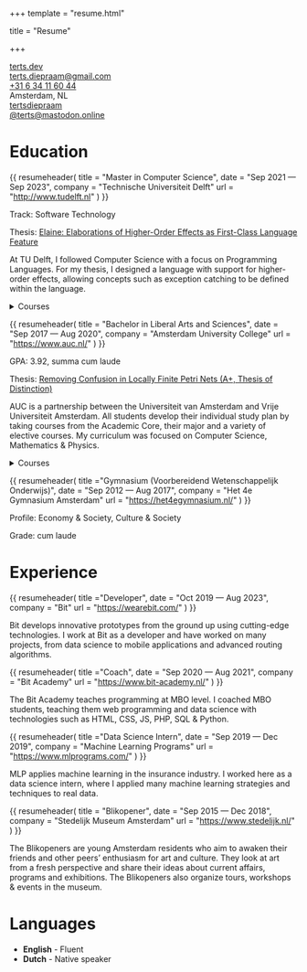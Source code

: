 +++
template = "resume.html"

title = "Resume"

+++

<div class="social">
    <div>
        <i class="fa fa-globe"></i><a href="https://terts.dev">terts.dev</a>
    </div>
    <div>
        <i class="fa fa-envelope"></i><a href="mailto:terts.diepraam@gmail.com">terts.diepraam@gmail.com</a>
    </div>
    <div>
        <i class="fa fa-phone"></i><a href="tel:+31 6 34 11 60 44">+31 6 34 11 60 44</a>
    </div>
    <div>
        <i class="fa fa-map-marker"></i><span>Amsterdam, NL</span>
    </div>
    <div>
        <i class="fa-brands fa-github"></i><a href="http://github.com/tertsdiepraam">tertsdiepraam</a>
    </div>
    <div>
        <i class="fa-brands fa-mastodon"></i><a href="https://mastodon.online/@terts">@terts@mastodon.online</a>
    </div>
</div>

# Education

{{ resumeheader(
    title = "Master in Computer Science",
    date = "Sep 2021 — Sep 2023",
    company = "Technische Universiteit Delft"
    url = "http://www.tudelft.nl"
) }}

Track: Software Technology

Thesis: 
[Elaine: Elaborations of Higher-Order Effects as First-Class Language Feature](https://repository.tudelft.nl/islandora/object/uuid%3Af6c38be6-853f-499b-aa4e-cfa2ce219bf5)

At TU Delft, I followed Computer Science with a focus on Programming Languages. For my thesis, I designed a language with support for higher-order effects, allowing concepts such as exception catching to be defined within the language.

<details>
<summary>Courses</summary>

- Seminar Programming Languages
- Software Verification
- Compiler Construction A
- Compiler Construction B
- Language-Based Software Security
- Analysis of Concurrent and Distributed Programs
- Category Theory for Programmers
- Introduction to High Performance Computing
- Data Visualization
- Distributed Algorithms
- 3D Computer Graphics and Animation
- Security and Cryptography
- Seminar Computer Graphics
- Advanced Algorithms
- System Validation

</details>

{{ resumeheader(
    title = "Bachelor in Liberal Arts and Sciences",
    date = "Sep 2017 — Aug 2020",
    company = "Amsterdam University College"
    url = "https://www.auc.nl/"
) }}

GPA: 3.92, summa cum laude

Thesis: [Removing Confusion in Locally Finite Petri Nets (A+, Thesis of Distinction)](/Terts_Diepraam_Thesis.pdf)

AUC is a partnership between the Universiteit van Amsterdam and Vrije Universiteit Amsterdam. All students develop their individual study plan by taking courses from the Academic Core, their major and a variety of elective courses. My curriculum was focused on Computer Science, Mathematics & Physics.

<details>
    <summary>Courses</summary>

- Introduction to Physics
- Calculus
- Theme Course: Information, Communication & Cognition: Introduction
- Academic Writing Skills
- Spanish A1
- Logic, Information Flow and Argumentation
- Introduction to Chemistry
- Linear Algebra
- Electricity & Magnetism
- Statistics for Sciences
- Global Identity Experience
- Thermodynamics
- Data Structure & Algorithms
- Vector Calculus
- Quantum Physics
- Big Questions in Future Society
- Spanish A2
- Advanced Research Writing
- Mathematical Logic
- Electrodynamics
- Astroparticle Physics
- Advanced Programming
- Physics Lab
- Machine Learning
- Discrete Mathematics & Algebra
- Mathematics of Physics
- Statistical Mechanics
- Theme Course: Quantum Information & Quantum Computing
- Modelling Real World Problems
    
</details>

{{ resumeheader(
    title ="Gymnasium (Voorbereidend Wetenschappelijk Onderwijs)",
    date = "Sep 2012 — Aug 2017",
    company = "Het 4e Gymnasium Amsterdam"
    url = "https://het4egymnasium.nl/"
) }}

Profile: Economy & Society, Culture & Society 

Grade: cum laude

# Experience

{{ resumeheader(
    title ="Developer",
    date = "Oct 2019 — Aug 2023",
    company = "Bit"
    url = "https://wearebit.com/"
) }}

Bit develops innovative prototypes from the ground up using cutting-edge technologies. I work at Bit as a developer and have worked on many projects, from data science to mobile applications and advanced routing algorithms.

{{ resumeheader(
    title ="Coach",
    date = "Sep 2020 — Aug 2021",
    company = "Bit Academy"
    url = "https://www.bit-academy.nl/"
) }}

The Bit Academy teaches programming at MBO level. I coached MBO students, teaching them web programming and data science with technologies such as HTML, CSS, JS, PHP, SQL & Python.

{{ resumeheader(
    title ="Data Science Intern",
    date = "Sep 2019 — Dec 2019",
    company = "Machine Learning Programs"
    url = "https://www.mlprograms.com/"
) }}

MLP applies machine learning in the insurance industry. I worked here as a data science intern, where I applied many machine learning strategies and techniques to real data.

{{ resumeheader(
    title = "Blikopener",
    date = "Sep 2015 — Dec 2018",
    company = "Stedelijk Museum Amsterdam"
    url = "https://www.stedelijk.nl/"
) }}

The Blikopeners are young Amsterdam residents who aim to awaken their friends and other peers’ enthusiasm for art and culture. They look at art from a fresh perspective and share their ideas about current affairs, programs and exhibitions. The Blikopeners also organize tours, workshops & events in the museum.

# Languages

- **English** - Fluent
- **Dutch** - Native speaker